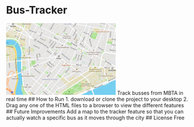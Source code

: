 # Bus-Tracker
<img src= "map.PNG" width='300'/>
Track busses from MBTA in real time
## How to Run
1. download or clone the project to your desktop
2. Drag any one of the HTML files to a browser to view the different features
## Future Improvements
Add a map to the tracker feature so that you can actually watch a specific bus as it moves through the city
## License
Free
